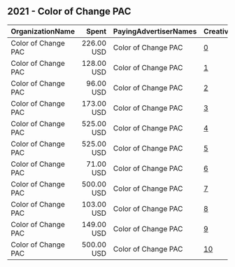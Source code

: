 ## 2021 - Color of Change PAC 
|OrganizationName|Spent|PayingAdvertiserNames|CreativeUrls|Impressions|Genders|AgeBrackets|CountryCodes|BillingAddresses|CandidateBallotInformation|
|:---|---:|:---|:---|---:|:---|:---|:---|:---|:---|
|Color of Change PAC|226.00 USD|Color of Change PAC|[0](https://www.snap.com/political-ads/asset/46bc2511264989271dff13b808ea0daa624a2a296749d5765631e4c6fa85a6bb?mediaType=jpeg)|87,794||18+|united states|"1714 Franklin St,Oakland,94612,US"|Minneapolis City Question 2|
|Color of Change PAC|128.00 USD|Color of Change PAC|[1](https://www.snap.com/political-ads/asset/86bc35703ebfb7800b2b393c5c3b7102a9e9ddb97bbaa194e8242d03153203c8?mediaType=jpg)|56,560||18+|united states|"1714 Franklin St,Oakland,94612,US"|Minneapolis City Question 2|
|Color of Change PAC|96.00 USD|Color of Change PAC|[2](https://www.snap.com/political-ads/asset/815205e4c3fa532608e39e60a5b9d9f2881d9fea68504cb1ce2478271f889212?mediaType=jpg)|25,147||18+|united states|"1714 Franklin St,Oakland,94612,US"|Minneapolis City Question 2|
|Color of Change PAC|173.00 USD|Color of Change PAC|[3](https://www.snap.com/political-ads/asset/15a52b66422531eb4d5a2e9eb283b559685bbb9880219206763d7f54206f6841?mediaType=jpeg)|67,767||18+|united states|"1714 Franklin St,Oakland,94612,US"|Minneapolis City Question 2|
|Color of Change PAC|525.00 USD|Color of Change PAC|[4](https://www.snap.com/political-ads/asset/86bc35703ebfb7800b2b393c5c3b7102a9e9ddb97bbaa194e8242d03153203c8?mediaType=jpg)|227,232||18+|united states|"1714 Franklin St,Oakland,94612,US"|Minneapolis City Question 2|
|Color of Change PAC|525.00 USD|Color of Change PAC|[5](https://www.snap.com/political-ads/asset/86bc35703ebfb7800b2b393c5c3b7102a9e9ddb97bbaa194e8242d03153203c8?mediaType=jpg)|227,099||18+|united states|"1714 Franklin St,Oakland,94612,US"|Minneapolis City Question 2|
|Color of Change PAC|71.00 USD|Color of Change PAC|[6](https://www.snap.com/political-ads/asset/80d5b188086f6864f3b7c62021431e130f30f4f80100085fc650f2088d54caed?mediaType=jpeg)|32,070||18+|united states|"1714 Franklin St,Oakland,94612,US"|Minneapolis City Question 2|
|Color of Change PAC|500.00 USD|Color of Change PAC|[7](https://www.snap.com/political-ads/asset/4767dca446d96189c4811b3ab19b6bcff60cfd35d81a245e915c5457e4722383?mediaType=jpg)|228,163||18+|united states|"1714 Franklin St,Oakland,94612,US"|Larry Krasner|
|Color of Change PAC|103.00 USD|Color of Change PAC|[8](https://www.snap.com/political-ads/asset/86bc35703ebfb7800b2b393c5c3b7102a9e9ddb97bbaa194e8242d03153203c8?mediaType=jpg)|26,733||18+|united states|"1714 Franklin St,Oakland,94612,US"|Minneapolis City Question 2|
|Color of Change PAC|149.00 USD|Color of Change PAC|[9](https://www.snap.com/political-ads/asset/5841fd789147d80a7e2b96e6deae64a598e20cfd91dfbc46ef74b8bcd005ac57?mediaType=jpeg)|58,754||18+|united states|"1714 Franklin St,Oakland,94612,US"|Minneapolis City Question 2|
|Color of Change PAC|500.00 USD|Color of Change PAC|[10](https://www.snap.com/political-ads/asset/7010bb69d670f8b677ab98441e7f63052ad96f187f6baf3efbb66dba4f47581f?mediaType=jpg)|228,598||18+|united states|"1714 Franklin St,Oakland,94612,US"|Larry Krasner|
